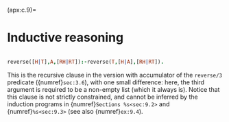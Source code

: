 <!--H3: Section C.9-->
(apx:c.9)=
# Inductive reasoning #

```{solution} ex:9.3
```

<!--Exercise 9.4-->
<!--section 3.6 sections 9.2 9.3-->
```Prolog
reverse([H|T],A,[RH|RT]):-reverse(T,[H|A],[RH|RT]).
```
This is the recursive clause in the version with accumulator of the `reverse/3` predicate ({numref}`sec:3.6`), with one small difference: here, the third argument is required to be a non-empty list (which it always is). Notice that this clause is not strictly constrained, and cannot be inferred by the induction programs in {numref}`Sections %s<sec:9.2>` and {numref}`%s<sec:9.3>` (see also {numref}`ex:9.4`).
